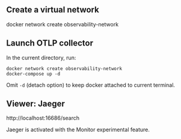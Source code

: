 ## Create a virtual network
docker network create observability-network

## Launch OTLP collector
In the current directory, run:

```shell
docker network create observability-network
docker-compose up -d
```

Omit `-d` (detach option) to keep docker attached to current terminal.

## Viewer: Jaeger
http://localhost:16686/search

Jaeger is activated with the Monitor experimental feature.

